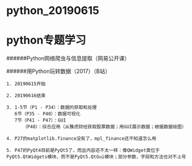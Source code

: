 # python_20190615

python专题学习
===========================


######Python网络爬虫与信息提取（网易公开课）

    


######用Python玩转数据（2017）（B站）

    1. 20190615开始
    
    2. 20190616结束
    
    3. 1-5节（P1 - P34）：数据的获取和处理
       6节（P35 - P40）：数据可视化
       7节（P41 - P47）：GUI
          （P48）：综合应用（从雅虎财经获取股票数据；用GUI展示数据；根据数据绘图）
    
    4. P27的matplotlib.finance没有了，mpl_finance还不知道怎么用
    
    5. P47的PyQt4目前是PyQt5了，而且内容还不太一样：像QWidget类位于PyQt5.QtWidgets模块，而不是PyQt5.QtGui模块；部分参数、字段和方法也对不上号
    

    

